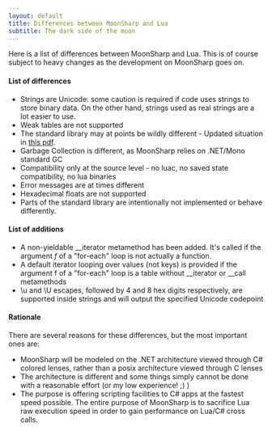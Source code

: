 ```yaml
---
layout: default
title: Differences between MoonSharp and Lua
subtitle: The dark side of the moon
---
```


Here is a list of differences between MoonSharp and Lua. This is of course subject to heavy changes as the development on MoonSharp goes on.

#### List of differences

* Strings are Unicode: some caution is required if code uses strings to store binary data. On the other hand, strings used as real strings are a lot easier to use.
* Weak tables are not supported
* The standard library may at points be wildly different - Updated situation in [this pdf](http://www.moonsharp.org/MoonSharpStdLib.pdf).
* Garbage Collection is different, as MoonSharp relies on .NET/Mono standard GC
* Compatibility only at the source level - no luac, no saved state compatibility, no lua binaries
* Error messages are at times different 
* Hexadecimal floats are not supported
* Parts of the standard library are intentionally not implemented or behave differently.


#### List of additions

* A non-yieldable __iterator metamethod has been added. It's called if the argument *f* of a "for-each" loop is not actually a function.
* A default iterator looping over values (not keys) is provided if the argument f of a "for-each" loop is a table without __iterator or __call metamethods
* \u and \U escapes, followed by 4 and 8 hex digits respectively, are supported inside strings and will output the specified Unicode codepoint


#### Rationale

There are several reasons for these differences, but the most important ones are:

* MoonSharp will be modeled on the .NET architecture viewed through C# colored lenses, rather than a posix architecture viewed through C lenses
* The architecture is different and some things simply cannot be done with a reasonable effort (or my low experience! ;) )
* The purpose is offering scripting facilities to C# apps at the fastest speed possible. The entire purpose of MoonSharp is to sacrifice Lua raw execution speed in order to gain performance on Lua/C# cross calls.




        
		
		
		


